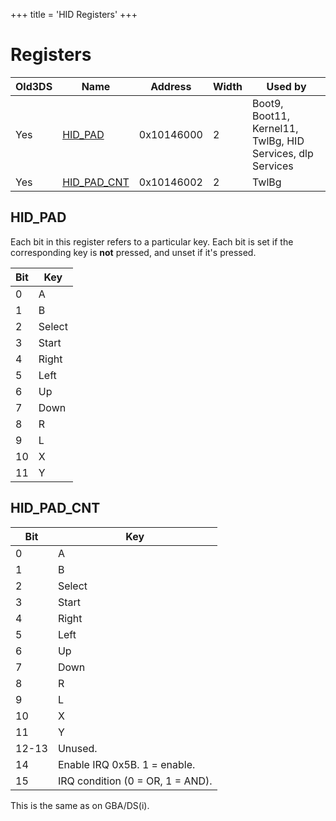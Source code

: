 +++
title = 'HID Registers'
+++

# Registers

| Old3DS | Name                                   | Address    | Width | Used by                                                    |
|--------|----------------------------------------|------------|-------|------------------------------------------------------------|
| Yes    | [HID_PAD](#hid_pad "wikilink")         | 0x10146000 | 2     | Boot9, Boot11, Kernel11, TwlBg, HID Services, dlp Services |
| Yes    | [HID_PAD_CNT](#hid_pad_cnt "wikilink") | 0x10146002 | 2     | TwlBg                                                      |

## HID_PAD

Each bit in this register refers to a particular key. Each bit is set if
the corresponding key is **not** pressed, and unset if it's pressed.

| Bit | Key    |
|-----|--------|
| 0   | A      |
| 1   | B      |
| 2   | Select |
| 3   | Start  |
| 4   | Right  |
| 5   | Left   |
| 6   | Up     |
| 7   | Down   |
| 8   | R      |
| 9   | L      |
| 10  | X      |
| 11  | Y      |

## HID_PAD_CNT

| Bit   | Key                              |
|-------|----------------------------------|
| 0     | A                                |
| 1     | B                                |
| 2     | Select                           |
| 3     | Start                            |
| 4     | Right                            |
| 5     | Left                             |
| 6     | Up                               |
| 7     | Down                             |
| 8     | R                                |
| 9     | L                                |
| 10    | X                                |
| 11    | Y                                |
| 12-13 | Unused.                          |
| 14    | Enable IRQ 0x5B. 1 = enable.     |
| 15    | IRQ condition (0 = OR, 1 = AND). |

This is the same as on GBA/DS(i).
